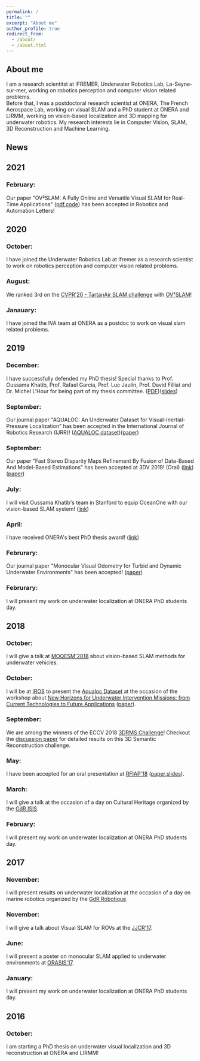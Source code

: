 ```yaml
---
permalink: /
title: ""
excerpt: "About me"
author_profile: true
redirect_from: 
  - /about/
  - /about.html
---
```


About me
------

I am a research scientitst at IFREMER, Underwater Robotics Lab, La-Seyne-sur-mer, working on robotics perception and computer vision related problems.  
Before that, I was a postdoctoral research scientist at ONERA, The French Aerospace Lab, working on visual SLAM and a PhD student at ONERA and LIRMM, working on vision-based localization and 3D mapping for underwater robotics.  My research interests lie in Computer Vision, SLAM, 3D Reconstruction and Machine Learning.

News
----

## 2021

### February:
Our paper "OV²SLAM: A Fully Online and Versatile Visual SLAM for Real-Time Applications" ([pdf](https://arxiv.org/pdf/2102.04060.pdf),[code](https://github.com/ov2slam/ov2slam)) has been accepted in Robotics and Automation Letters!

## 2020

### October:
I have joined the Underwater Robotics Lab at Ifremer as a research scientist to work on robotics perception and computer vision related problems.

### August:
We ranked 3rd on the [CVPR'20 - TartanAir SLAM challenge](https://sites.google.com/view/vislocslamcvpr2020/slam-challenge) with [OV²SLAM](https://github.com/ov2slam/ov2slam)!

### Janauary:
I have joined the IVA team at ONERA as a postdoc to work on visual slam related problems.

## 2019

### December:
I have successfully defended my PhD thesis!  Special thanks to Prof. Oussama Khatib, Prof. Rafael Garcia, Prof. Luc Jaulin, Prof. David Filliat and Dr. Michel L'Hour for being part of my thesis committee. ([PDF](https://tel.archives-ouvertes.fr/tel-02462079/document))([slides](https://github.com/ferreram/ferreram.github.io/blob/master/files/slides_phd_defense_online_version_compressed.pdf))

### September:
Our journal paper "AQUALOC: An Underwater Dataset for Visual-Inertial-Pressure Localization" has been accepted in the International Journal of Robotics Research (IJRR)! ([AQUALOC dataset](http://www.lirmm.fr/aqualoc/))([paper](https://arxiv.org/abs/1910.14532))

### September:
Our paper "Fast Stereo Disparity Maps Refinement By Fusion of Data-Based And Model-Based Estimations" has been accepted at 3DV 2019! (Oral) ([link](http://3dv19.gel.ulaval.ca/program.html)) ([paper](https://hal.archives-ouvertes.fr/hal-02326896))

### July:
I will visit Oussama Khatib's team in Stanford to equip OceanOne with our vision-based SLAM system! ([link](http://khatib.stanford.edu/))

### April:
I have received ONERA's best PhD thesis award! ([link](https://www.onera.fr/fr/rejoindre-onera/prix-des-doctorants))

### Februrary:
Our journal paper "Monocular Visual Odometry for Turbid and Dynamic Underwater Environments" has been accepted! ([paper](https://www.mdpi.com/1424-8220/19/3/687))

### Februrary:
I will present my work on underwater localization at ONERA PhD students day.

## 2018

### October:
I will give a talk at [MOQESM'2018](https://www.ensta-bretagne.fr/moqesm2018/) about vision-based SLAM methods for underwater vehicles.

### October:
I will be at [IROS](https://www.iros2018.org/) to present the [Aqualoc Dataset](http://www.lirmm.fr/aqualoc/) at the occasion of the workshop about [New Horizons for Underwater Intervention Missions: from Current Technologies to Future Applications](http://irosworkshop.marinerobotics.eu/) ([paper](https://arxiv.org/pdf/1809.07076.pdf)).

### September:
We are among the winners of the ECCV 2018 [3DRMS Challenge](http://trimbot2020.webhosting.rug.nl/events/3drms/challenge/)!  Checkout the [discussion paper](http://openaccess.thecvf.com/content_ECCVW_2018/papers/11131/Tylecek_The_Second_Workshop_on_3D_Reconstruction_Meets_Semantics_Challenge_Results_ECCVW_2018_paper.pdf) for detailed results on this 3D Semantic Reconstruction challenge.

### May:
I have been accepted for an oral presentation at [RFIAP'18](https://rfiap2018.ign.fr/programmes) ([paper](https://rfiap2018.ign.fr/sites/default/files/ARTICLES/RFIAP_2018/RFIAP_2018_Ferrera_Odometrie.pdf),[slides](https://ferreram.github.io/files/slides_rfiap_18_maxime_ferrera.pdf)).

### March:
I will give a talk at the occasion of a day on Cultural Heritage organized by the [GdR ISIS](http://www.gdr-isis.fr/index.php?page=reunion&idreunion=353).

### February:
I will present my work on underwater localization at ONERA PhD students day.

## 2017

### November:
I will present results on underwater localization at the occasion of a day on marine robotics organized by the [GdR Robotique](http://www.isir.upmc.fr/index.php?op=view_page&id=1473&menuid=17&lang=fr).

### November:
I will give a talk about Visual SLAM for ROVs at the [JJCR'17](https://jjcr2017.sciencesconf.org/resource/page/id/8).

### June:
I will present a poster on monocular SLAM applied to underwater environments at [ORASIS'17](https://orasis2017.sciencesconf.org/program).

### January:
I will present my work on underwater localization at ONERA PhD students day.

## 2016

### October:
I am starting a PhD thesis on underwater visual localization and 3D reconstruction at ONERA and LIRMM!
